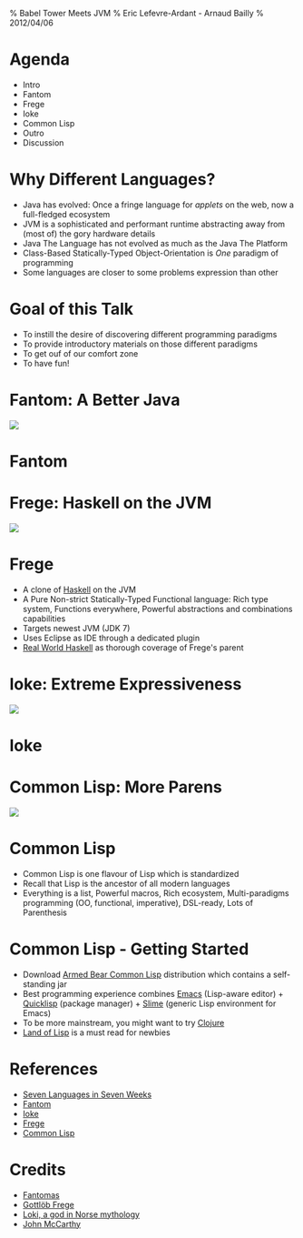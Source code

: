 % Babel Tower Meets JVM
% Eric Lefevre-Ardant - Arnaud Bailly
% 2012/04/06

# Agenda

- Intro
- Fantom
- Frege
- Ioke
- Common Lisp
- Outro
- Discussion

# Why Different Languages?

- Java has evolved: Once a fringe language for *applets* on the web, now a full-fledged ecosystem
- JVM is a sophisticated and performant runtime abstracting away from (most of) the gory hardware details
- Java The Language has not evolved as much as the Java The Platform
- Class-Based Statically-Typed Object-Orientation is *One* paradigm of programming
- Some languages are closer to some problems expression than other

# Goal of this Talk

- To instill the desire of discovering different programming paradigms
- To provide introductory materials on those different paradigms
- To get ouf of our comfort zone
- To have fun!

# Fantom: A Better Java

![](fantomas.jpg)

# Fantom

# Frege: Haskell on the JVM

![](frege.jpg)

# Frege

- A clone of [Haskell](http://haskell.org) on the JVM
- A Pure Non-strict Statically-Typed Functional language: Rich type system, Functions everywhere, Powerful abstractions and combinations capabilities
- Targets newest JVM (JDK 7)
- Uses Eclipse as IDE through a dedicated plugin
- [Real World Haskell](http://book.realworldhaskell.org/read/) as thorough coverage of Frege's parent

# Ioke: Extreme Expressiveness

![](loki.jpg)

# Ioke

# Common Lisp: More Parens

![](mccarthy.jpg)

# Common Lisp

- Common Lisp is one flavour of Lisp which is standardized
- Recall that Lisp is the ancestor of all modern languages 
- Everything is a list, Powerful macros, Rich ecosystem, Multi-paradigms programming (OO, functional, imperative), DSL-ready, Lots of Parenthesis

# Common Lisp - Getting Started

- Download [Armed Bear Common Lisp](http://common-lisp.net/project/armedbear/) distribution which contains a self-standing jar
- Best programming experience combines [Emacs](http://www.gnu.org/software/emacs/) (Lisp-aware editor) + [Quicklisp](http://www.quicklisp.org/) (package manager) + [Slime](http://common-lisp.net/project/slime/) (generic Lisp environment for Emacs)
- To be more mainstream, you might want to try [Clojure](http://clojure.org/)
- [Land of Lisp](http://landoflisp.com/) is a must read for newbies

# References

- [Seven Languages in Seven Weeks](http://pragprog.com/book/btlang/seven-languages-in-seven-weeks)
- [Fantom](http://fantom.org/)
- [Ioke](http://ioke.org/)
- [Frege](http://code.google.com/p/frege/)
- [Common Lisp](http://common-lisp.net/project/armedbear/)

# Credits

- [Fantomas](http://www.mobipocket.com/eBooks/cover_remote/ID1793/fantomas%20900.jpg)
- [Gottlöb Frege](http://www.yourbest100.com/pic/people/philosophers/gottlob-frege.jpg)
- [Loki, a god in Norse mythology](http://en.wikipedia.org/wiki/File:Processed_SAM_loki.jpg)
- [John McCarthy](http://www.alpcentauri.info/John_McCarthy_Stanford.jpg)
